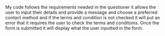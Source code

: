 My code follows the requirements needed in the questioner
it allows the user to input their details and provide a 
message and choose a preferred contact method and if the 
terms and condition is not checked it will put an error that
it requires the user to check the terms and conditoins.
Once the form is submitted it will display what the user 
inputted in the form.